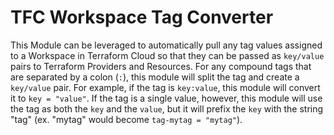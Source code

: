 # TFC Workspace Tag Converter

This Module can be leveraged to automatically pull any tag values assigned to a Workspace in Terraform Cloud so that they can be passed as `key/value` pairs to Terraform Providers and Resources.  For any compound tags that are separated by a colon (`:`), this module will split the tag and create a `key/value` pair.  For example, if the tag is `key:value`, this module will convert it to `key = "value"`.  If the tag is a single value, however, this module will use the tag as both the `key` and the `value`, but it will prefix the `key` with the string "tag" (ex. "mytag" would become `tag-mytag = "mytag"`).  
